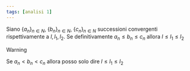 ```yaml
---
tags: [analisi 1]
---
```

Siano $\{{a_{n}}\}_{n\in N}$, $\{{b_{n}}\}_{n\in N}$, $\{{c_{n}}\}_{n\in N}$ successioni convergenti rispettivamente a $l,l_{1},l_{2}$.
Se definitivamente $a_{n}\le b_{n}\le c_{n}$ allora $l\le l_{1}\le l_{2}$

>[!warning]
>Se   $a_{n}\lt b_{n}\lt c_{n}$ allora posso solo dire $l\le l_{1}\le l_{2}$
>
